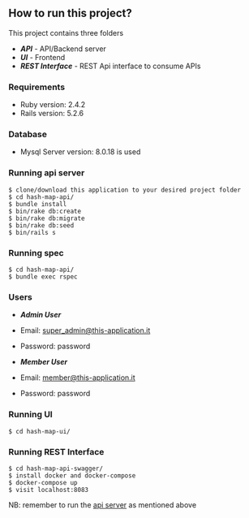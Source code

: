 ## How to run this project?
This project contains three folders

* ***API*** - API/Backend server
* ***UI*** - Frontend
* ***REST Interface*** - REST Api interface to consume APIs

### Requirements

* Ruby version: 2.4.2
* Rails version: 5.2.6

### Database
 * Mysql Server version: 8.0.18 is used

### Running api server

```
$ clone/download this application to your desired project folder
$ cd hash-map-api/
$ bundle install
$ bin/rake db:create
$ bin/rake db:migrate
$ bin/rake db:seed
$ bin/rails s

```

### Running spec

```
$ cd hash-map-api/
$ bundle exec rspec
```

### Users

* ***Admin User*** 

* Email: super_admin@this-application.it
* Password: password

* ***Member User*** 

* Email: member@this-application.it
* Password: password


### Running UI
```
$ cd hash-map-ui/
```

### Running REST Interface

```
$ cd hash-map-api-swagger/
$ install docker and docker-compose
$ docker-compose up
$ visit localhost:8083
```

NB: remember to run the [api server](#running-api-server) as mentioned above
